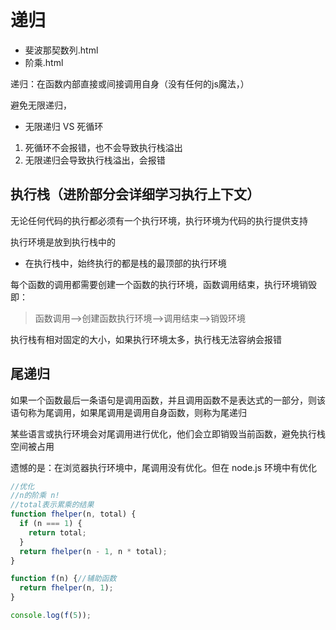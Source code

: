# 递归

- 斐波那契数列.html
- 阶乘.html

递归：在函数内部直接或间接调用自身（没有任何的js魔法，）

避免无限递归，

- 无限递归 VS 死循环

1. 死循环不会报错，也不会导致执行栈溢出
2. 无限递归会导致执行栈溢出，会报错

## 执行栈（进阶部分会详细学习执行上下文）

无论任何代码的执行都必须有一个执行环境，执行环境为代码的执行提供支持

执行环境是放到执行栈中的

- 在执行栈中，始终执行的都是栈的最顶部的执行环境

每个函数的调用都需要创建一个函数的执行环境，函数调用结束，执行环境销毁即：

> 函数调用-->创建函数执行环境-->调用结束-->销毁环境

执行栈有相对固定的大小，如果执行环境太多，执行栈无法容纳会报错

## 尾递归

如果一个函数最后一条语句是调用函数，并且调用函数不是表达式的一部分，则该语句称为尾调用，如果尾调用是调用自身函数，则称为尾递归

某些语言或执行环境会对尾调用进行优化，他们会立即销毁当前函数，避免执行栈空间被占用

遗憾的是：在浏览器执行环境中，尾调用没有优化。但在 node.js 环境中有优化

```js
//优化
//n的阶乘 n!
//total表示累乘的结果
function fhelper(n, total) {
  if (n === 1) {
    return total;
  }
  return fhelper(n - 1, n * total);
}

function f(n) {//辅助函数
  return fhelper(n, 1);
}

console.log(f(5)); 
```


